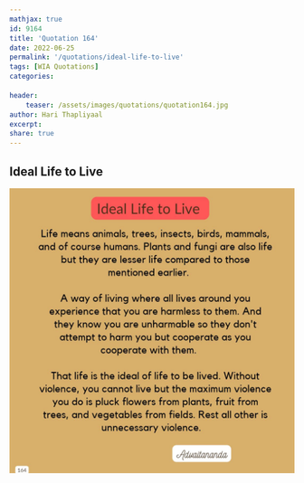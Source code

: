 ```yaml
---
mathjax: true
id: 9164
title: 'Quotation 164'
date: 2022-06-25
permalink: '/quotations/ideal-life-to-live'
tags: [WIA Quotations] 
categories: 

header:
    teaser: /assets/images/quotations/quotation164.jpg
author: Hari Thapliyaal 
excerpt:
share: true 
---
```


## Ideal Life to Live

![Ideal Life to Live](/assets/images/quotations/quotation164.jpg)
